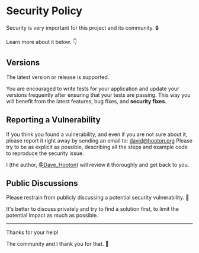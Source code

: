 # Security Policy

Security is very important for this project and its community. 🔒

Learn more about it below. 👇

## Versions

The latest version or release is supported.

You are encouraged to write tests for your application and update your versions frequently after ensuring that your tests are passing. This way you will benefit from the latest features, bug fixes, and **security fixes**.

## Reporting a Vulnerability

If you think you found a vulnerability, and even if you are not sure about it, please report it right away by sending an email to: david@hooton.org Please try to be as explicit as possible, describing all the steps and example code to reproduce the security issue.

I (the author, [@Dave_Hooton](https://twitter.com/Dave_Hooton)) will review it thoroughly and get back to you.

## Public Discussions

Please restrain from publicly discussing a potential security vulnerability. 🙊

It's better to discuss privately and try to find a solution first, to limit the potential impact as much as possible.

---

Thanks for your help!

The community and I thank you for that. 🙇
